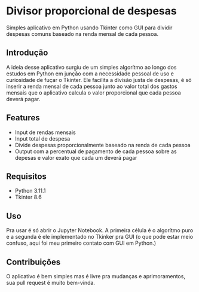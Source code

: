 # Divisor proporcional de despesas

Simples aplicativo em Python usando Tkinter como GUI para dividir despesas comuns baseado na renda mensal de cada pessoa.

## Introdução

A ideia desse aplicativo surgiu de um simples algorítmo ao longo dos estudos em Python em junção com a necessidade pessoal de uso e curiosidade de fuçar o Tkinter. 
Ele facilita a divisão justa de despesas, é só inserir a renda mensal de cada pessoa junto ao valor total dos gastos mensais que o aplicativo calcula o valor proporcional que cada pessoa deverá pagar.


## Features
- Input de rendas mensais
- Input total de despesa
- Divide despesas proporcionalmente baseado na renda de cada pessoa
- Output com a percentual de pagamento de cada pessoa sobre as depesas e valor exato que cada um deverá pagar

## Requisitos
- Python 3.11.1
- Tkinter 8.6

## Uso

Pra usar é só abrir o Jupyter Notebook. A primeira célula é o algorítmo puro e a segunda é ele implementado no Tkinker pra GUI (o que pode estar meio confuso, aqui foi meu primeiro contato com GUI em Python.) 

## Contribuições

O aplicativo é bem simples mas é livre pra mudanças e aprimoramentos, sua pull request é muito bem-vinda.


